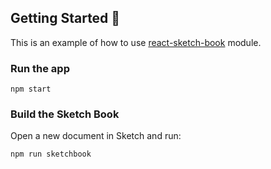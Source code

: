 ## Getting Started :runner:

This is an example of how to use [react-sketch-book](https://github.com/frosato-ekino/react-sketch-book) module.

### Run the app

```
npm start
```

### Build the Sketch Book

Open a new document in Sketch and run:
```
npm run sketchbook
```